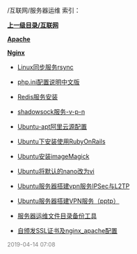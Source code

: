 /互联网/服务器运维 索引：


**[上一级目录/互联网](/互联网/index.md)**

**[Apache](/互联网/服务器运维/Apache/index.md)**

**[Nginx](/互联网/服务器运维/Nginx/index.md)**

- [Linux同步服务rsync](/互联网/服务器运维/Linux同步服务rsync.md)

- [php.ini配置说明中文版](/互联网/服务器运维/php.ini配置说明中文版.md)

- [Redis服务安装](/互联网/服务器运维/Redis服务安装.md)

- [shadowsock服务-v-p-n](/互联网/服务器运维/shadowsock服务-v-p-n.md)

- [Ubuntu-apt阿里云源配置](/互联网/服务器运维/Ubuntu-apt阿里云源配置.md)

- [Ubuntu下安装使用RubyOnRails](/互联网/服务器运维/Ubuntu下安装使用RubyOnRails.md)

- [Ubuntu安装imageMagick](/互联网/服务器运维/Ubuntu安装imageMagick.md)

- [Ubuntu将默认的nano改为vi](/互联网/服务器运维/Ubuntu将默认的nano改为vim.md)

- [Ubuntu服务器搭建vpn服务IPSec与L2TP](/互联网/服务器运维/Ubuntu服务器搭建vpn服务IPSec与L2TP.md)

- [Ubuntu服务器搭建VPN服务（pptp）](/互联网/服务器运维/Ubuntu服务器搭建VPN服务（pptp）.md)

- [服务器运维文件目录备份工具](/互联网/服务器运维/服务器运维文件目录备份工具.md)

- [自颁发SSL证书及nginx_apache配置](/互联网/服务器运维/自颁发SSL证书及nginx_apache配置.md)


<font size=2 color='grey'> 2019-04-14 07:08 </font>